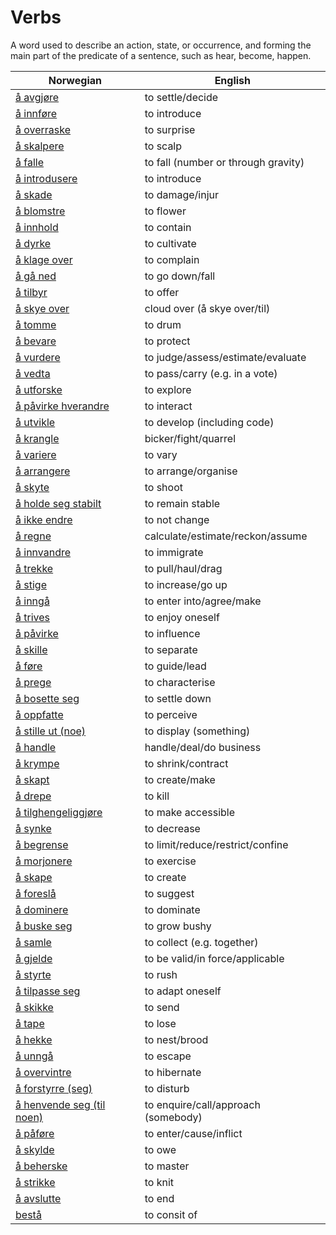 # Verbs

A word used to describe an action, state, or occurrence, and forming the main part of the predicate of a sentence, such as hear, become, happen.

| Norwegian | English |
| --- | --- |
| [å avgjøre](https://www.ordnett.no/search?language=no&phrase=å%20avgjøre) | to settle/decide |
| [å innføre](https://www.ordnett.no/search?language=no&phrase=å%20innføre) | to introduce |
| [å overraske](https://www.ordnett.no/search?language=no&phrase=å%20overraske) | to surprise |
| [å skalpere](https://www.ordnett.no/search?language=no&phrase=å%20skalpere) | to scalp |
| [å falle](https://www.ordnett.no/search?language=no&phrase=å%20falle) | to fall (number or through gravity) |
| [å introdusere](https://www.ordnett.no/search?language=no&phrase=å%20introdusere) | to introduce |
| [å skade](https://www.ordnett.no/search?language=no&phrase=å%20skade) | to damage/injur |
| [å blomstre](https://www.ordnett.no/search?language=no&phrase=å%20blomstre) | to flower |
| [å innhold](https://www.ordnett.no/search?language=no&phrase=å%20innhold) | to contain |
| [å dyrke](https://www.ordnett.no/search?language=no&phrase=å%20dyrke) | to cultivate |
| [å klage over](https://www.ordnett.no/search?language=no&phrase=å%20klage%20over) | to complain |
| [å gå ned](https://www.ordnett.no/search?language=no&phrase=å%20gå%20ned) | to go down/fall |
| [å tilbyr](https://www.ordnett.no/search?language=no&phrase=å%20tilbyr) | to offer |
| [å skye over](https://www.ordnett.no/search?language=no&phrase=å%20skye%20over) | cloud over (å skye over/til) |
| [å tomme](https://www.ordnett.no/search?language=no&phrase=å%20tomme) | to drum |
| [å bevare](https://www.ordnett.no/search?language=no&phrase=å%20bevare) | to protect |
| [å vurdere](https://www.ordnett.no/search?language=no&phrase=å%20vurdere) | to judge/assess/estimate/evaluate |
| [å vedta](https://www.ordnett.no/search?language=no&phrase=å%20vedta) | to pass/carry (e.g. in a vote) |
| [å utforske](https://www.ordnett.no/search?language=no&phrase=å%20utforske) | to explore |
| [å påvirke hverandre](https://www.ordnett.no/search?language=no&phrase=å%20påvirke%20hverandre) | to interact |
| [å utvikle](https://www.ordnett.no/search?language=no&phrase=å%20utvikle) | to develop (including code) |
| [å krangle](https://www.ordnett.no/search?language=no&phrase=å%20krangle) | bicker/fight/quarrel |
| [å variere](https://www.ordnett.no/search?language=no&phrase=å%20variere) | to vary |
| [å arrangere](https://www.ordnett.no/search?language=no&phrase=å%20arrangere) | to arrange/organise |
| [å skyte](https://www.ordnett.no/search?language=no&phrase=å%20skyte) | to shoot |
| [å holde seg stabilt](https://www.ordnett.no/search?language=no&phrase=å%20holde%20seg%20stabilt) | to remain stable |
| [å ikke endre](https://www.ordnett.no/search?language=no&phrase=å%20ikke%20endre) | to not change |
| [å regne](https://www.ordnett.no/search?language=no&phrase=å%20regne) | calculate/estimate/reckon/assume |
| [å innvandre](https://www.ordnett.no/search?language=no&phrase=å%20innvandre) | to immigrate |
| [å trekke](https://www.ordnett.no/search?language=no&phrase=å%20trekke) | to pull/haul/drag |
| [å stige](https://www.ordnett.no/search?language=no&phrase=å%20stige) | to increase/go up |
| [å inngå](https://www.ordnett.no/search?language=no&phrase=å%20inngå) | to enter into/agree/make |
| [å trives](https://www.ordnett.no/search?language=no&phrase=å%20trives) | to enjoy oneself |
| [å påvirke](https://www.ordnett.no/search?language=no&phrase=å%20påvirke) | to influence |
| [å skille](https://www.ordnett.no/search?language=no&phrase=å%20skille) | to separate |
| [å føre](https://www.ordnett.no/search?language=no&phrase=å%20føre) | to guide/lead |
| [å prege](https://www.ordnett.no/search?language=no&phrase=å%20prege) | to characterise |
| [å bosette seg](https://www.ordnett.no/search?language=no&phrase=å%20bosette%20seg) | to settle down |
| [å oppfatte](https://www.ordnett.no/search?language=no&phrase=å%20oppfatte) | to perceive |
| [å stille ut (noe)](https://www.ordnett.no/search?language=no&phrase=å%20stille%20ut%20(noe)) | to display (something) |
| [å handle](https://www.ordnett.no/search?language=no&phrase=å%20handle) | handle/deal/do business |
| [å krympe](https://www.ordnett.no/search?language=no&phrase=å%20krympe) | to shrink/contract |
| [å skapt](https://www.ordnett.no/search?language=no&phrase=å%20skapt) | to create/make |
| [å drepe](https://www.ordnett.no/search?language=no&phrase=å%20drepe) | to kill |
| [å tilghengeliggjøre](https://www.ordnett.no/search?language=no&phrase=å%20tilghengeliggjøre) | to make accessible |
| [å synke](https://www.ordnett.no/search?language=no&phrase=å%20synke) | to decrease |
| [å begrense](https://www.ordnett.no/search?language=no&phrase=å%20begrense) | to limit/reduce/restrict/confine |
| [å morjonere](https://www.ordnett.no/search?language=no&phrase=å%20morjonere) | to exercise |
| [å skape](https://www.ordnett.no/search?language=no&phrase=å%20skape) | to create |
| [å foreslå](https://www.ordnett.no/search?language=no&phrase=å%20foreslå) | to suggest |
| [å dominere](https://www.ordnett.no/search?language=no&phrase=å%20dominere) | to dominate |
| [å buske seg](https://www.ordnett.no/search?language=no&phrase=å%20buske%20seg) | to grow bushy |
| [å samle](https://www.ordnett.no/search?language=no&phrase=å%20samle) | to collect (e.g. together) |
| [å gjelde](https://www.ordnett.no/search?language=no&phrase=å%20gjelde) | to be valid/in force/applicable |
| [å styrte](https://www.ordnett.no/search?language=no&phrase=å%20styrte) | to rush |
| [å tilpasse seg](https://www.ordnett.no/search?language=no&phrase=å%20tilpasse%20seg) | to adapt oneself |
| [å skikke](https://www.ordnett.no/search?language=no&phrase=å%20skikke) | to send |
| [å tape](https://www.ordnett.no/search?language=no&phrase=å%20tape) | to lose |
| [å hekke](https://www.ordnett.no/search?language=no&phrase=å%20hekke) | to nest/brood |
| [å unngå](https://www.ordnett.no/search?language=no&phrase=å%20unngå) | to escape |
| [å overvintre](https://www.ordnett.no/search?language=no&phrase=å%20overvintre) | to hibernate |
| [å forstyrre (seg)](https://www.ordnett.no/search?language=no&phrase=å%20forstyrre%20(seg)) | to disturb |
| [å henvende seg (til noen)](https://www.ordnett.no/search?language=no&phrase=å%20henvende%20seg%20(til%20noen)) | to enquire/call/approach (somebody) |
| [å påføre](https://www.ordnett.no/search?language=no&phrase=å%20påføre) | to enter/cause/inflict |
| [å skylde](https://www.ordnett.no/search?language=no&phrase=å%20skylde) | to owe |
| [å beherske](https://www.ordnett.no/search?language=no&phrase=å%20beherske) | to master |
| [å strikke](https://www.ordnett.no/search?language=no&phrase=å%20strikke) | to knit |
| [å avslutte](https://www.ordnett.no/search?language=no&phrase=å%20avslutte) | to end |
| [bestå](https://www.ordnett.no/search?language=no&phrase=bestå) | to consit of |

